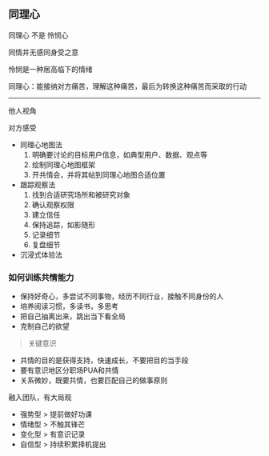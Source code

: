 ## 同理心

同理心 不是 怜悯心

同情并无感同身受之意

怜悯是一种居高临下的情绪

同理心：能接纳对方痛苦，理解这种痛苦，最后为转换这种痛苦而采取的行动

---

他人视角

对方感受

- 同理心地图法
  1. 明确要讨论的目标用户信息，如典型用户、数据、观点等
  2. 绘制同理心地图框架
  3. 开共情会，并将其帖到同理心地图合适位置
- 跟踪观察法
  1. 找到合适研究场所和被研究对象
  2. 确认观察权限
  3. 建立信任
  4. 保持追踪，如影随形
  5. 记录细节
  6. 复盘细节
- 沉浸式体验法

### 如何训练共情能力

- 保持好奇心，多尝试不同事物，经历不同行业，接触不同身份的人
- 培养阅读习惯，多读书，多思考
- 把自己抽离出来，跳出当下看全局
- 克制自己的欲望

> 关键意识

- 共情的目的是获得支持，快速成长，不要把目的当手段
- 要有意识地区分职场PUA和共情
- 关系微妙，既要共情，也要匹配自己的做事原则

融入团队，有大局观

- 强势型 > 提前做好功课
- 情绪型 > 不触其锋芒
- 变化型 > 有意识记录
- 自信型 > 持续积累择机提出
